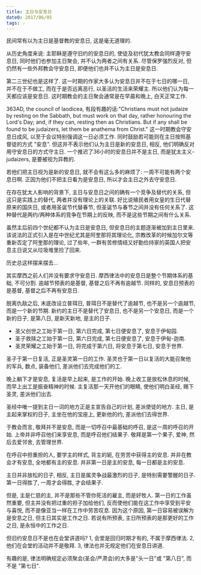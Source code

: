 ```yaml
---
title: 主日与安息日
date0: 2017/06/05
tags: ☆
---
```


民间常有以为主日是基督教的安息日, 这是毫无道理的.

从历史角度来说: 主耶稣是遵守旧约的安息日的, 使徒及初代犹太教会同样遵守安息日, 同时他们也参加主日聚会, 并不认为两者之间有关系.  尽管保罗强烈反对, 但仍然有一些外邦教会守安息日, 即便他们也并不认为主日是安息日.

第二三世纪也是这样了. 这一时期的作家大多认为安息日并不在于七日的哪一日, 并不在于不做工, 而在于是否远离恶行, 以圣洁的生活来荣耀主. 所以他们认为每一天都应该是安息日. 这时期教会的主日聚会通常是在早晨和晚上, 白天正常工作.

363AD, the council of laodicea, 有段有趣的话:"Christians must not judaize by resting on the Sabbath, but must work on that day, rather honouring the Lord's Day; and, if they can, resting then as Christians. But if any shall be found to be judaizers, let them be anathema from Christ." 这一时期教会守安息日成风, 以至于会议特别强调这一日必须工作. 同时鼓励若可能则在主日按照基督徒的方式 "安息". 但这并不表示他们认为主日是新的安息日, 相反, 他们明确反对用守安息日的方式守主日. 一个推迟了36小时的安息日并不是主日, 而是犹太主义-judaizers, 是要被视为异教的.

若他们把主日视为是新的安息日, 就不会有这么多的麻烦了: 一周不可能有两个安息日啊. 正因为他们不把主日看为是安息日, 所以才会主日之外去守安息日.

在存在犹太人影响的背景下, 主日与安息日之间的确有一个竞争及替代的关系, 但这只是实践上的替代, 两者并没有理论上的关联. 好比说殖民者用女皇的生日代替原来的国庆日, 或者用圣诞节代替春节, 但圣诞节与春节之间并没有任何关系了. 这种替代是两约/两种体系的竞争在节期上的反映, 而不是这些节期之间有什么关系.

虽然主后前四个世纪都不认为主日是安息日, 但安息日的主题逐渐被加到主日里来. 该说法的正式引入是在中世纪尤其是阿奎那将其理论化, 宗教改革的时候加尔文等重新否定了阿奎那的理论, 过了些年, 一群有苦修情结又好勤俭持家的英国人把安息主日说又从垃圾堆里捡了回来.

历史总这样摆来摆去...

其实摩西之前人们并没有要求守安息日. 摩西律法中的安息日是整个节期体系的基础, 不可分割. 逾越节预表的是基督, 基督之后不再有逾越节. 同样的, 安息日预表的是基督, 基督之后不再有安息日.

脱离仇敌之后, 末底改设立普珥日, 普珥日不是替代了逾越节, 也不是另一个逾越节, 而是一个新的节期. 新约的主日不是替代了安息日, 也不是另一个安息日, 而是一个新的日子, 是第八日, 是新天新地, 是主的日子.

- 圣父创世之工始于第一日, 第六日完成, 第七日便安息了, 安息于伊甸园.
- 圣子救赎之工始于第一日, 第六日完成, 第七日便安息了, 安息于伊甸-迦南.
- 圣灵荣耀之工始于第一日, 将完成于第六日, 将安息于第七日, 安息于世界.

圣子于第一日复活, 正是圣灵第一日的工作. 圣灵也于第一日以复活的大能召聚他的军兵, 数点, 装备他们, 差派他们去完成他们的工.

晚上躺下才是安息, 复活是早上起来, 是工作的开始. 晚上收工是放松休息的时候, 而早上出工是振奋精神的时候. 主复活那一天开他们的眼睛, 使他们明白圣经, 赐下圣灵, 差派他们出去.

圣经中唯一提到主日一词的地方正是主宣告自己的计划, 差派使徒的地方. 主日, 是主起来掌权的日子, 主坐在他的宝座上, 更新他的约, 差派他们去得世界.

于教会而言, 敬拜并不是安息, 而是一切呼召中最基础的呼召, 是这一周的呼召的开始. 上帝并非呼召他们来享安息, 而是呼召他们结果子. 敬拜是第一个果子, 爱神, 然后去爱邻舍, 去管理世界.

在呼召中担重担的人, 要学主的样式, 背主的轭, 在劳苦中获得主的安息. 并非在教会才有安息, 全地都有主的安息. 并非第一日是主的安息, 每一日都是主的安息.

主日并非放松的日子, 相反, 主日是属灵争战最激烈的日子, 是特别需要警醒的日子. 第一日得胜了, 一周才会得胜, 才会结果子.

但是, 主是仁慈的主, 并不是那些不管你死活的雇主, 而是好牧人. 第一日的工作虽然重要, 但主并没有把过重的担子加给他们, 反而使他们能在这工作中享受到平安与喜悦, 而不是像亚当一样在工作中劳苦叹息. 因为这个原因, 第一日容易被误解为是安息之日, 但主日其实是工作之日. 若说有所预表, 主日所预表的是那更好的工作之日, 是永恒中的工作之日.

但旧约安息日不是也在会堂讲道吗? 1, 会堂是回归时期才有的, 不属于摩西律法. 2, 他们在会堂的活动并不是敬拜. 3, 律法也并无规定他们在安息日讲道. 

有趣的是, 律法明确规定必须聚会(圣会/严肃会)的大多是"头一日"或 "第八日", 而不是 "第七日".

